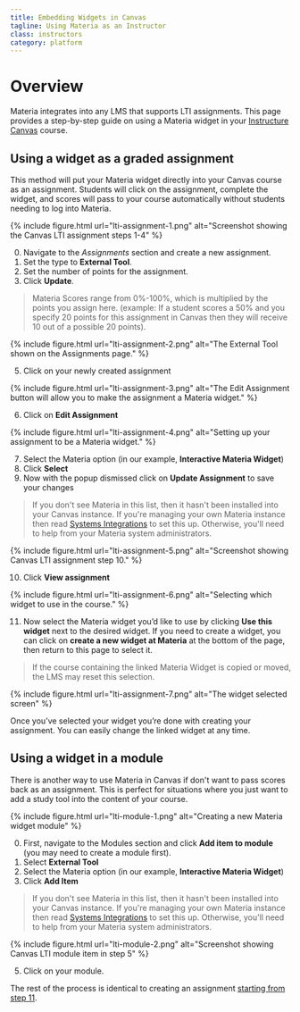 ```yaml
---
title: Embedding Widgets in Canvas
tagline: Using Materia as an Instructor
class: instructors
category: platform
---
```

# Overview
Materia integrates into any LMS that supports LTI assignments. This page provides a step-by-step guide on using a Materia widget in your [Instructure Canvas](http://www.instructure.com/) course.

## Using a widget as a graded assignment
This method will put your Materia widget directly into your Canvas course as an assignment. Students will click on the assignment, complete the widget, and scores will pass to your course automatically without students needing to log into Materia.

{% include figure.html
	url="lti-assignment-1.png"
	alt="Screenshot showing the Canvas LTI assignment steps 1-4"
%}


0. Navigate to the *Assignments* section and create a new assignment.
0. Set the type to **External Tool**.
0. Set the number of points for the assignment.
0. Click **Update**.

> Materia Scores range from 0%-100%, which is multiplied by the points you assign here. (example: If a student scores a 50% and you specify 20 points for this assignment in Canvas then they will receive 10 out of a possible 20 points).

{% include figure.html
	url="lti-assignment-2.png"
	alt="The External Tool shown on the Assignments page."
%}

<ol>
	<li value="5">Click on your newly created assignment</li>
</ol>

{% include figure.html
	url="lti-assignment-3.png"
	alt="The Edit Assignment button will allow you to make the assignment a Materia widget."
%}

<ol>
	<li value="6">Click on <strong>Edit Assignment</strong></li>
</ol>


{% include figure.html
	url="lti-assignment-4.png"
	alt="Setting up your assignment to be a Materia widget."
%}

<ol>
	<li value="7">Select the Materia option (in our example, <strong>Interactive Materia Widget</strong>)</li>
	<li>Click <strong>Select</strong></li>
	<li>Now with the popup dismissed click on <strong>Update Assignment</strong> to save your changes</li>
</ol>

> If you don't see Materia in this list, then it hasn't been installed into your Canvas instance. If you're managing your own Materia instance then read <a href="{{ site.baseurl }}/develop/system-integrations.html">Systems Integrations</a> to set this up. Otherwise, you'll need to help from your Materia system administrators.

{% include figure.html
	url="lti-assignment-5.png"
	alt="Screenshot showing Canvas LTI assignment step 10."
%}

<ol>
	<li value="10">Click <strong>View assignment</strong></li>
</ol>

{% include figure.html
	url="lti-assignment-6.png"
	alt="Selecting which widget to use in the course."
%}

<ol id="step11">
	<li value="11">Now select the Materia widget you’d like to use by clicking <strong>Use this widget</strong> next to the desired widget. If you need to create a widget, you can click on  <strong>create a new widget at Materia</strong> at the bottom of the page, then return to this page to select it.</li>
</ol>

> If the course containing the linked Materia Widget is copied or moved, the LMS may reset this selection.

{% include figure.html
	url="lti-assignment-7.png"
	alt="The widget selected screen"
%}

Once you’ve selected your widget you’re done with creating your assignment.  You can easily change the linked widget at any time.

## Using a widget in a module

There is another way to use Materia in Canvas if don't want to pass scores back as an assignment. This is perfect for situations where you just want to add a study tool into the content of your course.

{% include figure.html
	url="lti-module-1.png"
	alt="Creating a new Materia widget module"
%}

0. First, navigate to the Modules section and click **Add item to module** (you may need to create a module first).
0. Select **External Tool**
0. Select the Materia option (in our example, **Interactive Materia Widget**)
0. Click **Add Item**

> If you don't see Materia in this list, then it hasn't been installed into your Canvas instance. If you're managing your own Materia instance then read <a href="{{ site.baseurl }}/develop/system-integrations.html">Systems Integrations</a> to set this up. Otherwise, you'll need to help from your Materia system administrators.

{% include figure.html
	url="lti-module-2.png"
	alt="Screenshot showing Canvas LTI module item in step 5"
%}

<ol>
	<li value="5">Click on your module.</li>
</ol>

The rest of the process is identical to creating an assignment [starting from step 11](#step11).
